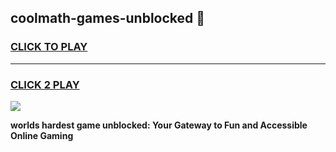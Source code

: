 
## coolmath-games-unblocked 👋
<h3>
<a href="https://premium.freeplayer.one?title=coolmath-games-unblocked&ref=14F">CLICK TO PLAY</a></h3>
<hr>

<h3>
<a href="https://premium.freeplayer.one?title=coolmath-games-unblocked&ref=14F">CLICK 2 PLAY</a>
  
</h3>

<a href="https://premium.freeplayer.one?title=coolmath-games-unblocked&ref=12F/"><img src="https://clearcache.store/games.png"></a>


**worlds hardest game unblocked: Your Gateway to Fun and Accessible Online Gaming**
